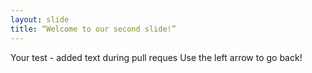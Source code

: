 ```yaml
---
layout: slide
title: “Welcome to our second slide!”
---
```

Your test - added text during pull reques
Use the left arrow to go back!
